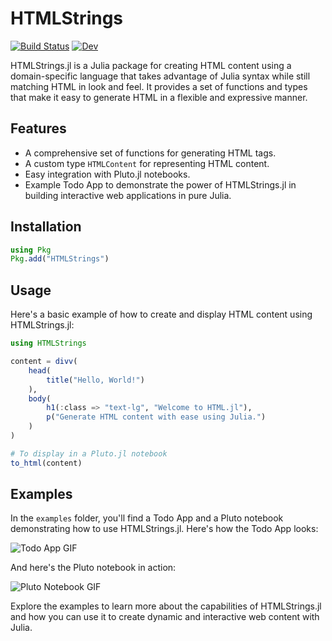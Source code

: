 # HTMLStrings

[![Build Status](https://github.com/Dale-Black/HTMLStrings.jl/actions/workflows/CI.yml/badge.svg?branch=main)](https://github.com/Dale-Black/HTMLStrings.jl/actions/workflows/CI.yml?query=branch%3Amain)
[![Dev](https://img.shields.io/badge/docs-dev-blue.svg)](https://dale-black.github.io/HTMLStrings.jl/)

    
HTMLStrings.jl is a Julia package for creating HTML content using a domain-specific language that takes advantage of Julia syntax while still matching HTML in look and feel. It provides a set of functions and types that make it easy to generate HTML in a flexible and expressive manner.

## Features

- A comprehensive set of functions for generating HTML tags.
- A custom type `HTMLContent` for representing HTML content.
- Easy integration with Pluto.jl notebooks.
- Example Todo App to demonstrate the power of HTMLStrings.jl in building interactive web applications in pure Julia.
    
## Installation

```julia
using Pkg
Pkg.add("HTMLStrings")
```

## Usage

Here's a basic example of how to create and display HTML content using HTMLStrings.jl:

```julia
using HTMLStrings

content = divv(
    head(
        title("Hello, World!")
    ),
    body(
        h1(:class => "text-lg", "Welcome to HTML.jl"),
        p("Generate HTML content with ease using Julia.")
    )
)

# To display in a Pluto.jl notebook
to_html(content)
```

## Examples

In the `examples` folder, you'll find a Todo App and a Pluto notebook demonstrating how to use HTMLStrings.jl. Here's how the Todo App looks:

![Todo App GIF](https://github.com/Dale-Black/HTMLStrings.jl/blob/main/images/todo_app.gif)

And here's the Pluto notebook in action:

![Pluto Notebook GIF](https://github.com/Dale-Black/HTMLStrings.jl/blob/main/images/pluto_notebook.gif)

Explore the examples to learn more about the capabilities of HTMLStrings.jl and how you can use it to create dynamic and interactive web content with Julia.
